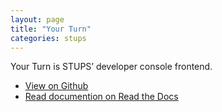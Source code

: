 ```yaml
---
layout: page
title: "Your Turn"
categories: stups
---
```


Your Turn is STUPS’ developer console frontend.

* [View on Github](https://github.com/zalando-stups/yourturn)
* [Read documention on Read the Docs](https://stups.readthedocs.org/en/latest/components/yourturn.html)
